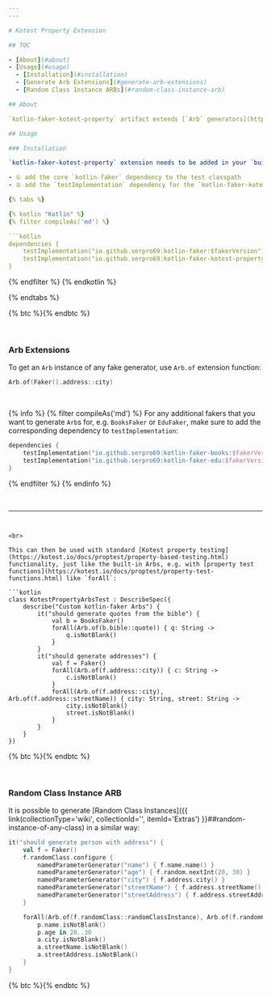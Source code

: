 ```yaml
---
---

# Kotest Property Extension

## TOC

- [About](#about)
- [Usage](#usage)
  - [Installation](#installation)
  - [Generate Arb Extensions](#generate-arb-extensions)
  - [Random Class Instance ARBs](#random-class-instance-arb)

## About

`kotlin-faker-kotest-property` artifact extends [`Arb` generators](https://kotest.io/docs/proptest/property-test-generators.html) and provides an easy way to use kotlin-faker functionality with [kotest property testing](https://kotest.io/docs/proptest/property-based-testing.html).

## Usage

### Installation

`kotlin-faker-kotest-property` extension needs to be added in your `build.gradle.kts` alongside core `kotlin-faker` dependency:

- ① add the core `kotlin-faker` dependency to the test classpath
- ② add the `testImplementation` dependency for the `kotlin-faker-kotest-property` extension

{% tabs %}

{% kotlin "Kotlin" %}
{% filter compileAs('md') %}

```kotlin
dependencies {
    testImplementation("io.github.serpro69:kotlin-faker:$fakerVersion") // ①
    testImplementation("io.github.serpro69:kotlin-faker-kotest-property:$fakerExtVersion") // ②
}
```

{% endfilter %}
{% endkotlin %}

{% endtabs %}

{% btc %}{% endbtc %}

<br>

### Arb Extensions

To get an `Arb` instance of any fake generator, use `Arb.of` extension function:

```kotlin
Arb.of(Faker().address::city)
```

<br>

{% info %}
{% filter compileAs('md') %}
For any additional fakers that you want to generate `Arb`s for, e.g. `BooksFaker` or `EduFaker`, make sure to add the corresponding dependency to `testImplementation`:

```kotlin
dependencies {
    testImplementation("io.github.serpro69:kotlin-faker-books:$fakerVersion")
    testImplementation("io.github.serpro69:kotlin-faker-edu:$fakerVersion")
}
```

{% endfilter %}
{% endinfo %}

<br>

---
```


<br>

This can then be used with standard [Kotest property testing](https://kotest.io/docs/proptest/property-based-testing.html) functionality, just like the built-in Arbs, e.g. with [property test functions](https://kotest.io/docs/proptest/property-test-functions.html) like `forAll`:

```kotlin
class KotestPropertyArbsTest : DescribeSpec({
    describe("Custom kotlin-faker Arbs") {
        it("should generate quotes from the bible") {
            val b = BooksFaker()
            forAll(Arb.of(b.bible::quote)) { q: String ->
                q.isNotBlank()
            }
        }
        it("should generate addresses") {
            val f = Faker()
            forAll(Arb.of(f.address::city)) { c: String ->
                c.isNotBlank()
            }
            forAll(Arb.of(f.address::city), Arb.of(f.address::streetName)) { city: String, street: String ->
                city.isNotBlank()
                street.isNotBlank()
            }
        }
    }
})
```

{% btc %}{% endbtc %}

<br>

### Random Class Instance ARB

It is possible to generate [Random Class Instances]({{ link(collectionType='wiki', collectionId='', itemId='Extras') }}##random-instance-of-any-class) in a similar way:

```kotlin
it("should generate person with address") {
    val f = Faker()
    f.randomClass.configure {
        namedParameterGenerator("name") { f.name.name() }
        namedParameterGenerator("age") { f.random.nextInt(20, 30) }
        namedParameterGenerator("city") { f.address.city() }
        namedParameterGenerator("streetName") { f.address.streetName() }
        namedParameterGenerator("streetAddress") { f.address.streetAddress() }
    }

    forAll(Arb.of(f.randomClass::randomClassInstance), Arb.of(f.randomClass::randomClassInstance)) { p: Person, a: Address ->
        p.name.isNotBlank()
        p.age in 20..30
        a.city.isNotBlank()
        a.streetName.isNotBlank()
        a.streetAddress.isNotBlank()
    }
}
```

{% btc %}{% endbtc %}

<br>

